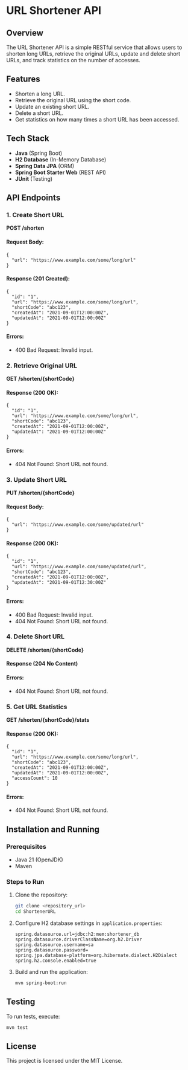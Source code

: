 # URL Shortener API

## Overview
The URL Shortener API is a simple RESTful service that allows users to shorten long URLs, retrieve the original URLs, update and delete short URLs, and track statistics on the number of accesses.

## Features
- Shorten a long URL.
- Retrieve the original URL using the short code.
- Update an existing short URL.
- Delete a short URL.
- Get statistics on how many times a short URL has been accessed.

## Tech Stack
- **Java** (Spring Boot)
- **H2 Database** (In-Memory Database)
- **Spring Data JPA** (ORM)
- **Spring Boot Starter Web** (REST API)
- **JUnit** (Testing)

## API Endpoints

### 1. Create Short URL
**POST /shorten**

#### Request Body:
```
{
  "url": "https://www.example.com/some/long/url"
}
```

#### Response (201 Created):
```
{
  "id": "1",
  "url": "https://www.example.com/some/long/url",
  "shortCode": "abc123",
  "createdAt": "2021-09-01T12:00:00Z",
  "updatedAt": "2021-09-01T12:00:00Z"
}
```

#### Errors:
- 400 Bad Request: Invalid input.

### 2. Retrieve Original URL
**GET /shorten/{shortCode}**

#### Response (200 OK):
```
{
  "id": "1",
  "url": "https://www.example.com/some/long/url",
  "shortCode": "abc123",
  "createdAt": "2021-09-01T12:00:00Z",
  "updatedAt": "2021-09-01T12:00:00Z"
}
```

#### Errors:
- 404 Not Found: Short URL not found.

### 3. Update Short URL
**PUT /shorten/{shortCode}**

#### Request Body:
```
{
  "url": "https://www.example.com/some/updated/url"
}
```

#### Response (200 OK):
```
{
  "id": "1",
  "url": "https://www.example.com/some/updated/url",
  "shortCode": "abc123",
  "createdAt": "2021-09-01T12:00:00Z",
  "updatedAt": "2021-09-01T12:30:00Z"
}
```

#### Errors:
- 400 Bad Request: Invalid input.
- 404 Not Found: Short URL not found.

### 4. Delete Short URL
**DELETE /shorten/{shortCode}**

#### Response (204 No Content)

#### Errors:
- 404 Not Found: Short URL not found.

### 5. Get URL Statistics
**GET /shorten/{shortCode}/stats**

#### Response (200 OK):
```
{
  "id": "1",
  "url": "https://www.example.com/some/long/url",
  "shortCode": "abc123",
  "createdAt": "2021-09-01T12:00:00Z",
  "updatedAt": "2021-09-01T12:00:00Z",
  "accessCount": 10
}
```

#### Errors:
- 404 Not Found: Short URL not found.

## Installation and Running
### Prerequisites
- Java 21 (OpenJDK)
- Maven

### Steps to Run
1. Clone the repository:
   ```sh
   git clone <repository_url>
   cd ShortenerURL
   ```
2. Configure H2 database settings in `application.properties`:
   ```properties
   spring.datasource.url=jdbc:h2:mem:shortener_db
   spring.datasource.driverClassName=org.h2.Driver
   spring.datasource.username=sa
   spring.datasource.password=
   spring.jpa.database-platform=org.hibernate.dialect.H2Dialect
   spring.h2.console.enabled=true
   ```
3. Build and run the application:
   ```sh
   mvn spring-boot:run
   ```

## Testing
To run tests, execute:
```sh
mvn test
```

## License
This project is licensed under the MIT License.
